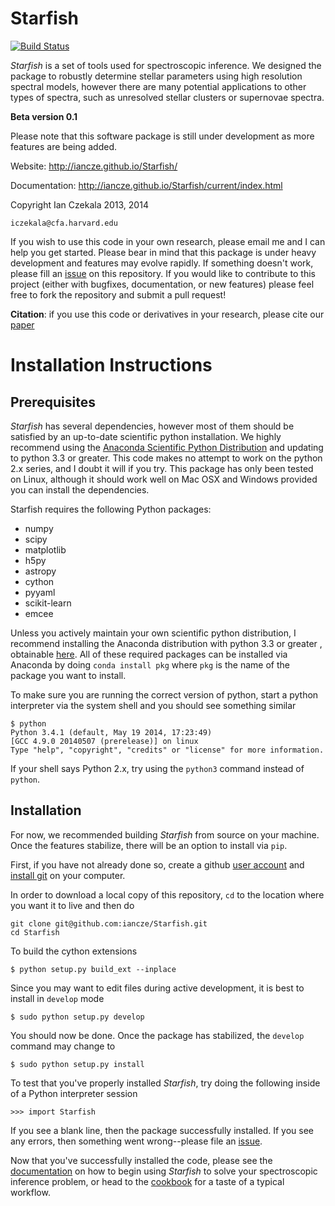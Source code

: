 # Starfish

[![Build Status](https://travis-ci.org/iancze/Starfish.svg)](https://travis-ci.org/iancze/Starfish)

*Starfish* is a set of tools used for spectroscopic inference. We designed the package to robustly determine stellar parameters using high resolution spectral models, however there are many potential applications to other types of spectra, such as unresolved stellar clusters or supernovae spectra.

**Beta version 0.1**

Please note that this software package is still under development as more features are being added.

Website: http://iancze.github.io/Starfish/

Documentation: http://iancze.github.io/Starfish/current/index.html

Copyright Ian Czekala 2013, 2014

`iczekala@cfa.harvard.edu`

If you wish to use this code in your own research, please email me and I can help you get started. Please bear in mind that this package is under heavy development and features may evolve rapidly. If something doesn't work, please fill an [issue](https://github.com/iancze/Starfish/issues) on this repository. If you would like to contribute to this project (either with bugfixes, documentation, or new features) please feel free to fork the repository and submit a pull request!

**Citation**: if you use this code or derivatives in your research, please cite our [paper](http://arxiv.org/abs/1412.5177)

# Installation Instructions

## Prerequisites

*Starfish* has several dependencies, however most of them should be satisfied by an up-to-date scientific python installation. We highly recommend using the [Anaconda Scientific Python Distribution](https://store.continuum.io/cshop/anaconda/) and updating to python 3.3 or greater. This code makes no attempt to work on the python 2.x series, and I doubt it will if you try. This package has only been tested on Linux, although it should work well on Mac OSX and Windows provided you can install the dependencies.

Starfish requires the following Python packages:

* numpy
* scipy
* matplotlib
* h5py
* astropy
* cython
* pyyaml
* scikit-learn
* emcee

Unless you actively maintain your own scientific python distribution, I recommend installing the Anaconda distribution with python 3.3 or greater , obtainable [here](https://store.continuum.io/cshop/anaconda/). All of these required packages can be installed via Anaconda by doing `conda install pkg` where `pkg` is the name of the package you want to install.

To make sure you are running the correct version of python, start a python interpreter via the system shell and you should see something similar

    $ python
    Python 3.4.1 (default, May 19 2014, 17:23:49)
    [GCC 4.9.0 20140507 (prerelease)] on linux  
    Type "help", "copyright", "credits" or "license" for more information.

If your shell says Python 2.x, try using the `python3` command instead of `python`.

## Installation

For now, we recommended building *Starfish* from source on your machine. Once the features stabilize, there will be an option to install via `pip`.

First, if you have not already done so, create a github [user account](https://github.com/) and [install git](http://git-scm.com/downloads) on your computer.

In order to download a local copy of this repository, ``cd`` to the location where you want it to live and then do

    git clone git@github.com:iancze/Starfish.git
    cd Starfish

To build the cython extensions

    $ python setup.py build_ext --inplace

Since you may want to edit files during active development, it is best to install in `develop` mode

    $ sudo python setup.py develop

You should now be done. Once the package has stabilized, the `develop` command may change to

    $ sudo python setup.py install

To test that you've properly installed *Starfish*, try doing the following inside of a Python interpreter session

    >>> import Starfish

If you see a blank line, then the package successfully installed. If you see any errors, then something went wrong--please file an [issue](https://github.com/iancze/Starfish/issues).

Now that you've successfully installed the code, please see the [documentation]() on how to begin using *Starfish* to solve your spectroscopic inference problem, or head to the [cookbook]() for a taste of a typical workflow.
